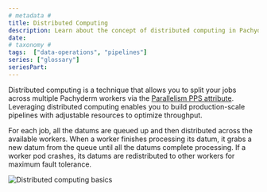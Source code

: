 ```yaml
---
# metadata # 
title: Distributed Computing
description: Learn about the concept of distributed computing in Pachyderm. 
date: 
# taxonomy #
tags:  ["data-operations", "pipelines"]
series: ["glossary"]
seriesPart:
--- 
```


Distributed computing is a technique that allows you to split your jobs across multiple Pachyderm workers via the [Parallelism PPS attribute](TBD). Leveraging distributed computing enables you to build production-scale pipelines with adjustable resources to optimize throughput. 

For each job, all the datums are queued up and then distributed across the available workers. When a worker finishes processing its datum, it grabs a new datum from the queue until all the datums complete processing. If a worker pod crashes, its datums are redistributed to other workers for maximum fault tolerance.

![Distributed computing basics](/images/distributed-computing101.gif)